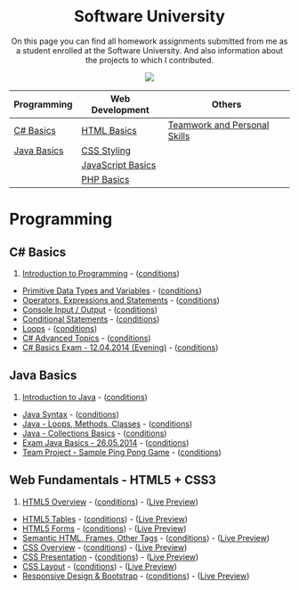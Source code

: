 <h1 align="center">Software University</h1>

<p align="center">On this page you can find all homework assignments submitted from me as a student enrolled at the Software University. And also information about the projects to which I contributed.</p>
<p align="center"><a href="http://softuni.bg/"><img src="https://raw.githubusercontent.com/zhivko-georgiev/SoftUni/master/Others/Software-University-Logo-blue-horizontal.png" /></a></p>

| Programming                                                                                | Web Development                                                                                  | Others																					                         |	
| ------------------------------------------------------------------------------------------ |                         -------------------------------------------------------------------- | -------------------------------------------------------------------- |
| [C# Basics](#c-basics)                                                         	     | [HTML Basics](#html-basics)                                                              | [Teamwork and Personal Skills](#teamwork-and-personal-skills)                                                     |                                        
| [Java Basics](#java-basics)                                                                | [CSS Styling](#css-basics)                                                             |
|                                                                    | [JavaScript Basics](#javascript-basics)
|												                     | [PHP Basics](#php-basics)								                                                             |

# Programming 

## C# Basics

1. [Introduction to Programming](https://github.com/zhivko-georgiev/SoftUni/tree/master/C%23%20Basics%20Homeworks/1.%20Introduction-to-Programming) - ([conditions](https://github.com/zhivko-georgiev/SoftUni/blob/master/C%23%20Basics%20Homeworks/1.%20Introduction-to-Programming/README.md))
* [Primitive Data Types and Variables](https://github.com/zhivko-georgiev/SoftUni/tree/master/C%23%20Basics%20Homeworks/2.%20Primitive-Data-Types-and-Variables) - ([conditions](https://github.com/zhivko-georgiev/SoftUni/blob/master/C%23%20Basics%20Homeworks/2.%20Primitive-Data-Types-and-Variables/README.md))
* [Operators, Expressions and Statements](https://github.com/zhivko-georgiev/SoftUni/tree/master/C%23%20Basics%20Homeworks/3.%20Operators-Expressions-and-Statements) - ([conditions](https://github.com/zhivko-georgiev/SoftUni/blob/master/C%23%20Basics%20Homeworks/3.%20Operators-Expressions-and-Statements/README.md))
* [Console Input / Output](https://github.com/zhivko-georgiev/SoftUni/tree/master/C%23%20Basics%20Homeworks/4.%20ConsoleIn-ConsoleOut) - ([conditions](https://github.com/zhivko-georgiev/SoftUni/blob/master/C%23%20Basics%20Homeworks/4.%20ConsoleIn-ConsoleOut/README.md))
* [Conditional Statements](https://github.com/zhivko-georgiev/SoftUni/tree/master/C%23%20Basics%20Homeworks/5.%20Conditional%20Statements) - ([conditions](https://github.com/zhivko-georgiev/SoftUni/blob/master/C%23%20Basics%20Homeworks/5.%20Conditional%20Statements/README.md))
* [Loops](https://github.com/zhivko-georgiev/SoftUni/tree/master/C%23%20Basics%20Homeworks/6.%20Loops) - ([conditions](https://github.com/zhivko-georgiev/SoftUni/blob/master/C%23%20Basics%20Homeworks/6.%20Loops/README.md))
* [C# Advanced Topics](https://github.com/zhivko-georgiev/SoftUni/tree/master/C%23%20Basics%20Homeworks/7.%20C%23%20Advanced%20Topics) - ([conditions](https://github.com/zhivko-georgiev/SoftUni/blob/master/C%23%20Basics%20Homeworks/7.%20C%23%20Advanced%20Topics/README.md))
* [C# Basics Exam - 12.04.2014 (Evening)](https://github.com/zhivko-georgiev/SoftUni/tree/master/C%23%20Basics%20Homeworks/8.%20C%23%20Basics%20Exam) - ([conditions](https://github.com/zhivko-georgiev/SoftUni/blob/master/C%23%20Basics%20Homeworks/8.%20C%23%20Basics%20Exam/README.md))

## Java Basics

1. [Introduction to Java](https://github.com/zhivko-georgiev/SoftUni/tree/master/Java%20Basics/1.%20Introduction-to-Java/Homework) - ([conditions](https://github.com/zhivko-georgiev/SoftUni/blob/master/Java%20Basics/1.%20Introduction-to-Java/Homework/readme.md))
* [Java Syntax](https://github.com/zhivko-georgiev/SoftUni/tree/master/Java%20Basics/2.%20Java-Syntax/Homework) - ([conditions](https://github.com/zhivko-georgiev/SoftUni/blob/master/Java%20Basics/2.%20Java-Syntax/Homework/README.md))
* [Java - Loops, Methods, Classes](https://github.com/zhivko-georgiev/SoftUni/tree/master/Java%20Basics/3.%20Java-Loops%2C%20Methods%2C%20Classes) - ([conditions](https://github.com/zhivko-georgiev/SoftUni/blob/master/Java%20Basics/3.%20Java-Loops%2C%20Methods%2C%20Classes/README.md))
* [Java - Collections Basics](https://github.com/zhivko-georgiev/SoftUni/tree/master/Java%20Basics/4.%20Java-Collections-Basics) - ([conditions](https://github.com/zhivko-georgiev/SoftUni/blob/master/Java%20Basics/4.%20Java-Collections-Basics/README.md))
* [Exam Java Basics - 26.05.2014](http://judge.softuni.bg/Contests/12/Java-Basics-Exam-26-May-2014) - ([conditions](https://github.com/zhivko-georgiev/SoftUni/blob/master/Java%20Basics/Java%20Basics%20-%20Exam%2026.05.2014/README.md))
* [Team Project - Sample Ping Pong Game](https://github.com/zhivko-georgiev/SoftUni/tree/master/Java%20Basics/Team%20Project) - ([conditions](https://github.com/zhivko-georgiev/SoftUni/blob/master/Java%20Basics/Team%20Project/README.md))

## Web Fundamentals - HTML5 + CSS3

1. [HTML5 Overview](https://github.com/zhivko-georgiev/SoftUni/tree/master/Web%20Fundamentals%20-%20HTML%20%2B%20CSS/1.%20HTML5%20Overview%20-%20Homework) - ([conditions](https://github.com/zhivko-georgiev/SoftUni/blob/master/Web%20Fundamentals%20-%20HTML%20%2B%20CSS/1.%20HTML5%20Overview%20-%20Homework/README.md)) - ([Live Preview](http://zhivko.softuni-friends.org/homeworks/HTML5%20Overview%20-%20Homework/index.html))
* [HTML5 Tables]() - ([conditions](https://github.com/zhivko-georgiev/SoftUni/blob/master/Web%20Fundamentals%20-%20HTML%20%2B%20CSS/2.%20HTML5%20Tables%20-%20Homework/README.md)) - ([Live Preview](http://zhivko.softuni-friends.org/homeworks/2.%20HTML%20Tables%20-%20Homework/index.html))
* [HTML5 Forms]() - ([conditions]()) - ([Live Preview](http://zhivko.softuni-friends.org/homeworks/3.%20HTML5%20Forms%20-%20Homework/index.html))
* [Semantic HTML, Frames, Other Tags]() - ([conditions]()) - ([Live Preview](http://zhivko.softuni-friends.org/homeworks/4.%20HTML5%20Other%20Tags/index.html))
* [CSS Overview]() - ([conditions]()) - ([Live Preview](http://zhivko.softuni-friends.org/homeworks/5.%20CSS%20Overview%20-%20Homework/index.html))
* [CSS Presentation]() - ([conditions]()) - ([Live Preview](http://zhivko.softuni-friends.org/homeworks/6.%20CSS%20Presentation%20Homework/index.html))
* [CSS Layout]() - ([conditions]()) - ([Live Preview](http://zhivko.softuni-friends.org/homeworks/7.%20CSS%20Layout%20Homework/index.html))
* [Responsive Design & Bootstrap]() - ([conditions]()) - ([Live Preview](http://zhivko.softuni-friends.org/homeworks/8.%20Responsive%20Design%20&%20Bootstrap%20Homework/index.html))
